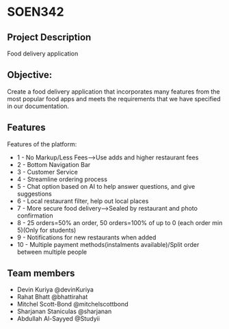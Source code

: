 # SOEN342

## Project Description
Food delivery application


## Objective: 
Create a food delivery application that incorporates many features from the most popular food apps and meets the requirements that we have specified in our documentation.

## Features
Features of the platform:
* 1     - No Markup/Less Fees-->Use adds and higher restaurant fees 
* 2     - Bottom Navigation Bar
* 3     - Customer Service
* 4     - Streamline ordering process
* 5     - Chat option based on AI to help answer questions, and give suggestions
* 6     - Local restaurant filter, help out local places
* 7     - More secure food delivery-->Sealed by restaurant and photo confirmation
* 8     - 25 orders=50% an order, 50 orders=100% of up to 0 (each order min 5)(Only for students)
* 9     - Notifications for new restaurants when added
* 10    - Multiple payment methods(instalments available)/Split order between multiple people

## Team members
- Devin Kuriya @devinKuriya
- Rahat Bhatt @bhattirahat
- Mitchel Scott-Bond @mitchelscottbond
- Sharjanan Staniculas @sharjanan
- Abdullah Al-Sayyed @Studyii
